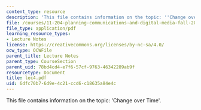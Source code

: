 ```yaml
---
content_type: resource
description: 'This file contains information on the topic: ''Change over Time''.'
file: /courses/11-204-planning-communications-and-digital-media-fall-2004/6dfc70b76d9e4c21ccd6c18635a84e4c_lec4.pdf
file_type: application/pdf
learning_resource_types:
- Lecture Notes
license: https://creativecommons.org/licenses/by-nc-sa/4.0/
ocw_type: OCWFile
parent_title: Lecture Notes
parent_type: CourseSection
parent_uid: 78bd4cd4-e7f6-57cf-9763-46342289ab9f
resourcetype: Document
title: lec4.pdf
uid: 6dfc70b7-6d9e-4c21-ccd6-c18635a84e4c
---
```

This file contains information on the topic: 'Change over Time'.